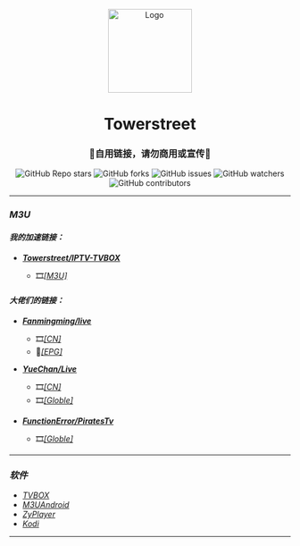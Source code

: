 <p align="center">
    <img alt="Logo" src="https://mirror.ghproxy.com/https://raw.githubusercontent.com/towerstreet/IPTV-TVBOX/main/LOGO/Mushroom.png" width="150">
</p>

<h1 align="center">Towerstreet</h1>
<h3 align="center">🚫自用链接，请勿商用或宣传🚫</h3>

<p align="center">
<img alt="GitHub Repo stars" src="https://img.shields.io/github/stars/towerstreet/IPTV-TVBOX?style=flat-square">
<img alt="GitHub forks" src="https://img.shields.io/github/forks/towerstreet/IPTV-TVBOX?style=flat-square">
<img alt="GitHub issues" src="https://img.shields.io/github/issues/towerstreet/IPTV-TVBOX?style=flat-square">
<img alt="GitHub watchers" src="https://img.shields.io/github/watchers/towerstreet/IPTV-TVBOX?style=flat-square">
<img alt="GitHub contributors" src="https://img.shields.io/github/contributors/towerstreet/IPTV-TVBOX?style=flat-square">
</p>

---

### *M3U*
#### *我的加速链接：*
- [***Towerstreet/IPTV-TVBOX***](https://github.com/towerstreet/IPTV-TVBOX/)

    - 🎞️[*[M3U]*](https://mirror.ghproxy.com/https://raw.githubusercontent.com/towerstreet/IPTV-TVBOX/main/IPTV.m3u)

#### *大佬们的链接：*
- [***Fanmingming/live***](https://github.com/fanmingming/live)

    - 🎞️[*[CN]*](https://github.com/fanmingming/live/blob/main/tv/m3u/ipv6.m3u)
    - 🔗[*[EPG]*](https://github.com/fanmingming/live/blob/main/e.xml)

- [***YueChan/Live***](https://github.com/YueChan/Live)

    - 🎞️[*[CN]*](https://github.com/YueChan/Live/blob/main/IPTV.m3u)
    - 🎞️[*[Globle]*](https://github.com/YueChan/Live/blob/main/Global.m3u)

- [***FunctionError/PiratesTv***](https://github.com/FunctionError/PiratesTv)

    - 🎞️[*[Globle]*](https://github.com/FunctionError/PiratesTv/blob/main/combined_playlist.m3u)
---

### *软件*
- [*TVBOX*](https://github.com/FongMi/Release)
- [*M3UAndroid*](https://github.com/oxyroid/M3UAndroid)
- [*ZyPlayer*](https://github.com/Hiram-Wong/ZyPlayer)
- [*Kodi*](https://github.com/xbmc/xbmc)

---
